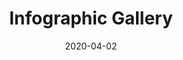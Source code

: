 ---
title: "Infographic Gallery"
date: 2020-04-02
draft: false
type: "gallery"
img_location: "/images/gallery"
---